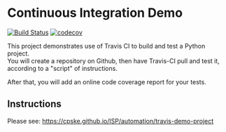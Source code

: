 Continuous Integration Demo
============================
[![Build Status](https://travis-ci.com/kinkinkinxd/demo-pyci.svg?branch=master)](https://travis-ci.com/kinkinkinxd/demo-pyci)
[![codecov](https://codecov.io/gh/kinkinkinxd/demo-pyci/branch/master/graph/badge.svg)](https://codecov.io/gh/kinkinkinxd/demo-pyci)

This project demonstrates use of Travis CI to build and test a Python project.  
You will create a repository on Github, then have Travis-CI pull and test it,
according to a "script" of instructions.

After that, you will add an online code coverage report for your tests.

## Instructions

Please see: https://cpske.github.io/ISP/automation/travis-demo-project

